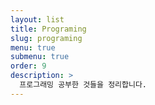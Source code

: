 ```yaml
---
layout: list
title: Programing
slug: programing
menu: true
submenu: true
order: 9
description: >
  프로그래밍 공부한 것들을 정리합니다.
---
```

